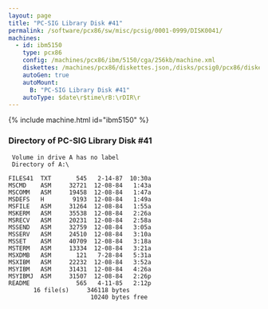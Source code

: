 ```yaml
---
layout: page
title: "PC-SIG Library Disk #41"
permalink: /software/pcx86/sw/misc/pcsig/0001-0999/DISK0041/
machines:
  - id: ibm5150
    type: pcx86
    config: /machines/pcx86/ibm/5150/cga/256kb/machine.xml
    diskettes: /machines/pcx86/diskettes.json,/disks/pcsig0/pcx86/diskettes.json
    autoGen: true
    autoMount:
      B: "PC-SIG Library Disk #41"
    autoType: $date\r$time\rB:\rDIR\r
---
```


{% include machine.html id="ibm5150" %}

### Directory of PC-SIG Library Disk #41

     Volume in drive A has no label
     Directory of A:\

    FILES41  TXT       545   2-14-87  10:30a
    MSCMD    ASM     32721  12-08-84   1:43a
    MSCOMM   ASM     19458  12-08-84   1:47a
    MSDEFS   H        9193  12-08-84   1:49a
    MSFILE   ASM     31264  12-08-84   1:55a
    MSKERM   ASM     35538  12-08-84   2:26a
    MSRECV   ASM     20231  12-08-84   2:58a
    MSSEND   ASM     32759  12-08-84   3:05a
    MSSERV   ASM     24510  12-08-84   3:10a
    MSSET    ASM     40709  12-08-84   3:18a
    MSTERM   ASM     13334  12-08-84   3:21a
    MSXDMB   ASM       121   7-28-84   5:31a
    MSXIBM   ASM     22232  12-08-84   3:52a
    MSYIBM   ASM     31431  12-08-84   4:26a
    MSYIBMJ  ASM     31507  12-08-84   2:26p
    README             565   4-11-85   2:12p
           16 file(s)     346118 bytes
                           10240 bytes free
